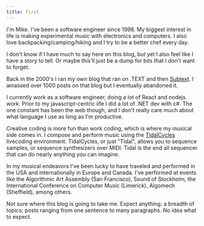 ```yaml
---
title: first
---
```


I'm Mike. I've been a software engineer since 1998. My
biggest interest in life is making experimental music with
electronics and computers. I also love backpacking/camping/hiking
and I try to be a better chef every day.

I don't know if I have much to say here on this blog, but yet
I also feel like I have a story to tell. Or maybe this'll just
be a dump for bits that I don't want to forget.

Back in the 2000's I ran my own blog that ran on .TEXT
and then <a href="https://haacked.com/archive/2005/05/04/announcing-subtext.aspx/">Subtext</a>.
I amassed over 1000 posts on that blog but I eventually abandoned it.

I currently work as a software engineer, doing a lot of React
and nodejs work. Prior to my javascript-centric life I did a
lot of .NET dev with c#. The one constant has been the web though,
and I don't really care much about what language I use as long
as I'm productive.

Creative coding is more fun than work coding, which is where
my musical side comes in. I compose and perform music using
the <a href="https://tidalcycles.org">TidalCycles</a>
livecoding environment. TidalCycles, or just "Tidal", allows
you to sequence samples, or sequence synthesizers over MIDI.
Tidal is the end all sequencer that can do nearly anything
you can imagine.

In my musical endeavors I've been lucky to have traveled and
performed in the USA and internationally in Europe and Canada.
I've performed at events like the Algorithmic Art Assembly
(San Francisco), Sound of Stockholm, the International
Conference on Computer Music (Limerick), Algomech (Sheffield),
among others.

Not sure where this blog is going to take me. Expect anything:
a breadth of topics; posts ranging from one sentence to
many paragraphs. No idea what to expect.

